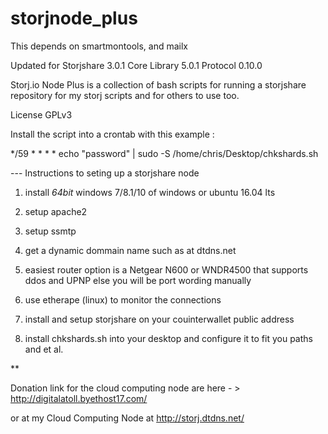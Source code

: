 # storjnode_plus

This depends on smartmontools, and mailx

Updated for Storjshare 3.0.1 Core Library 5.0.1 Protocol 0.10.0

Storj.io Node Plus is a collection of bash scripts for running a storjshare repository for my storj scripts 
and for others to use too. 

License GPLv3 

Install the script into a crontab with this example :

*/59 * * * * echo "password" | sudo -S /home/chris/Desktop/chkshards.sh

--- Instructions to seting up a storjshare node
  
1) install _64bit_ windows 7/8.1/10 of windows or ubuntu 16.04 lts 

2) setup apache2 

3) setup ssmtp 

4) get a dynamic dommain name such as at dtdns.net 

5) easiest router option is a Netgear N600 or WNDR4500 that supports ddos and UPNP else you will be port wording manually 

6) use etherape (linux) to monitor the connections 

7) install and setup storjshare on your couinterwallet public address 

8) install chkshards.sh into your desktop and configure it to fit you paths and et al.

**

Donation link for the cloud computing node are here - > http://digitalatoll.byethost17.com/ 

or at my Cloud Computing Node at http://storj.dtdns.net/


